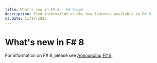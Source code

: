 ```yaml
---
title: What's new in F# 8 - F# Guide
description: Find information on the new features available in F# 8.
ms.date: 11/17/2023
---
```

# What's new in F# 8

For information on F# 8, please see [Announcing F# 8](https://devblogs.microsoft.com/dotnet/announcing-fsharp-8).
